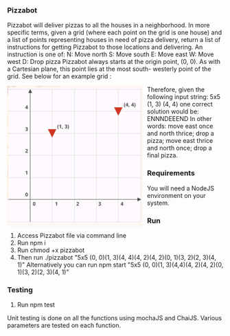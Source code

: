 ### Pizzabot

Pizzabot will deliver pizzas to all the houses in a neighborhood. In more specific terms, given a grid (where each point
on the grid is one house) and a list of points representing houses in need of pizza delivery, return a list of
instructions for getting Pizzabot to those locations and delivering. An instruction is one of:
N: Move north
S: Move south
E: Move east
W: Move west
D: Drop pizza
Pizzabot always starts at the origin point, (0, 0). As with a Cartesian plane, this point lies at the most south-
westerly point of the grid. See below for an example grid :

<img src="cartesian_plane.png" alt="cartesian plane" style="float: left; margin-right: 10px; height: 200; width: 200" />

Therefore, given the following input string:
5x5 (1, 3) (4, 4)
one correct solution would be:
ENNNDEEEND
In other words: move east once and north thrice; drop a pizza; move east thrice and north
once; drop a final pizza.


### Requirements

You will need a NodeJS environment on your system.

### Run

1. Access Pizzabot file via command line
2. Run npm i 
3. Run chmod +x pizzabot
4. Then run ./pizzabot "5x5 (0, 0)(1, 3)(4, 4)(4, 2)(4, 2)(0, 1)(3, 2)(2, 3)(4, 1)"
Alternatively you can run npm start "5x5 (0, 0)(1, 3)(4,4)(4, 2)(4, 2)(0, 1)(3, 2)(2, 3)(4, 1)"


### Testing

1. Run npm test

Unit testing is done on all the functions using mochaJS and ChaiJS.
Various parameters are tested on each function.


